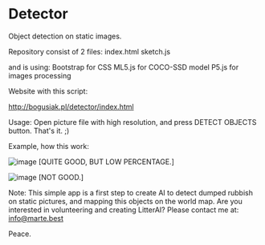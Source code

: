 # Detector
Object detection on static images.

Repository consist of 2 files:
index.html
sketch.js

and is using:
Bootstrap for CSS
ML5.js for COCO-SSD model
P5.js for images processing

Website with this script:

http://bogusiak.pl/detector/index.html

Usage:
Open picture file with high resolution, and press DETECT OBJECTS button. That's it. ;)

Example, how this work:

![image](https://github.com/SylwesterBogusiak/Detector/assets/122264765/2b6391e8-c610-4b8d-b10c-7f7db3b36e71)
[QUITE GOOD, BUT LOW PERCENTAGE.]

![image](https://github.com/SylwesterBogusiak/Detector/assets/122264765/bb66c4ef-23b8-4f7f-b922-47e7f7e61552) 
[NOT GOOD.]

Note:
This simple app is a first step to create AI to detect dumped rubbish on static pictures, and mapping this objects on the world map. 
Are you interested in volunteering and creating LitterAI? Please contact me at: info@marte.best

Peace.
